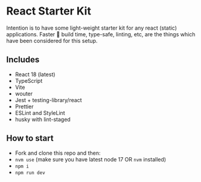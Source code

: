 # React Starter Kit

Intention is to have some light-weight starter kit for any react (static) applications. Faster :rocket: build time, type-safe, linting, etc, are the things which have been considered for this setup.

## Includes

- React 18 (latest)
- TypeScript
- Vite
- wouter
- Jest + testing-library/react
- Prettier
- ESLint and StyleLint
- husky with lint-staged

## How to start

- Fork and clone this repo and then:
- `nvm use` (make sure you have latest node 17 OR `nvm` installed)
- `npm i`
- `npm run dev`

